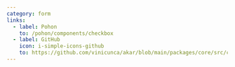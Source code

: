 ```yaml
---
category: form
links:
  - label: Pohon
    to: /pohon/components/checkbox
  - label: GitHub
    icon: i-simple-icons-github
    to: https://github.com/vinicunca/akar/blob/main/packages/core/src/checkbox/index.ts
---
```

